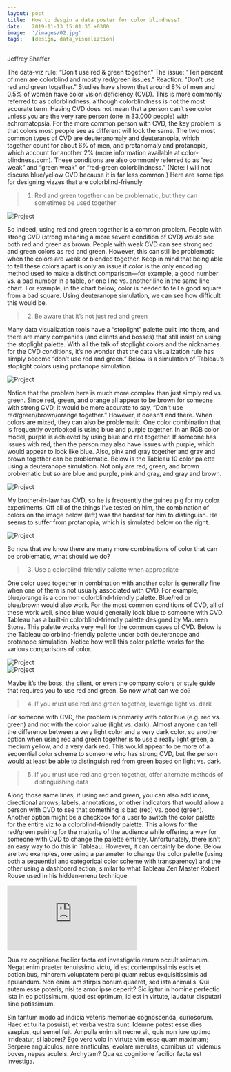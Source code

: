 ```yaml
---
layout: post
title:  How to desgin a data poster for color blindness?
date:   2019-11-13 15:01:35 +0300
image:  '/images/02.jpg'
tags:   [design, data_visualiztion]
---
```

Jeffrey Shaffer

The data-viz rule: “Don’t use red & green together.” The issue: "Ten percent of men are colorblind and mostly red/green issues." Reaction: "Don't use red and green together." Studies have shown that around 8% of men and 0.5% of women have color vision deficiency (CVD). This is more commonly referred to as colorblindness, although colorblindness is not the most accurate term. Having CVD does not mean that a person can’t see color unless you are the very rare person (one in 33,000 people) with achromatopsia. For the more common person with CVD, the key problem is that colors most people see as different will look the same. The two most common types of CVD are deuteranomaly and deuteranopia, which together count for about 6% of men, and protanomaly and protanopia, which account for another 2% (more information available at color-blindness.com). These conditions are also commonly referred to as “red weak” and “green weak” or “red-green colorblindness.” (Note: I will not discuss blue/yellow CVD because it is far less common.) Here are some tips for designing vizzes that are colorblind-friendly.


> 1. Red and green together can be problematic, but they can sometimes be used together

<div class="gallery-box">
  <div class="gallery">
    <img src="/images/project-5.jpg" alt="Project">
  </div>
</div>

So indeed, using red and green together is a common problem. People with strong CVD (strong meaning a more severe condition of CVD) would see both red and green as brown. People with weak CVD can see strong red and green colors as red and green. However, this can still be problematic when the colors are weak or blended together. Keep in mind that being able to tell these colors apart is only an issue if color is the only encoding method used to make a distinct comparison—for example, a good number vs. a bad number in a table, or one line vs. another line in the same line chart. For example, in the chart below, color is needed to tell a good square from a bad square. Using deuteranope simulation, we can see how difficult this would be.

> 2. Be aware that it’s not just red and green

Many data visualization tools have a “stoplight” palette built into them, and there are many companies (and clients and bosses) that still insist on using the stoplight palette. With all the talk of stoplight colors and the nicknames for the CVD conditions, it’s no wonder that the data visualization rule has simply become “don’t use red and green.” Below is a simulation of Tableau’s stoplight colors using protanope simulation.

<div class="gallery-box">
  <div class="gallery">
    <img src="/images/project-5.jpg" alt="Project">
  </div>
</div>

Notice that the problem here is much more complex than just simply red vs. green. Since red, green, and orange all appear to be brown for someone with strong CVD, it would be more accurate to say, “Don't use red/green/brown/orange together.” However, it doesn’t end there. When colors are mixed, they can also be problematic. One color combination that is frequently overlooked is using blue and purple together. In an RGB color model, purple is achieved by using blue and red together. If someone has issues with red, then the person may also have issues with purple, which would appear to look like blue. Also, pink and gray together and gray and brown together can be problematic. Below is the Tableau 10 color palette using a deuteranope simulation. Not only are red, green, and brown problematic but so are blue and purple, pink and gray, and gray and brown.

<div class="gallery-box">
  <div class="gallery">
    <img src="/images/project-5.jpg" alt="Project">
  </div>
</div>

My brother-in-law has CVD, so he is frequently the guinea pig for my color experiments. Off all of the things I’ve tested on him, the combination of colors on the image below (left) was the hardest for him to distinguish. He seems to suffer from protanopia, which is simulated below on the right.

<div class="gallery-box">
  <div class="gallery">
    <img src="/images/project-5.jpg" alt="Project">
  </div>
</div>

So now that we know there are many more combinations of color that can be problematic, what should we do?

> 3. Use a colorblind-friendly palette when appropriate

One color used together in combination with another color is generally fine when one of them is not usually associated with CVD. For example, blue/orange is a common colorblind-friendly palette. Blue/red or blue/brown would also work. For the most common conditions of CVD, all of these work well, since blue would generally look blue to someone with CVD. Tableau has a built-in colorblind-friendly palette designed by Maureen Stone. This palette works very well for the common cases of CVD. Below is the Tableau colorblind-friendly palette under both deuteranope and protanope simulation. Notice how well this color palette works for the various comparisons of color.

<div class="gallery-box">
  <div class="gallery">
    <img src="/images/project-5.jpg" alt="Project">
  </div>
</div>

<div class="gallery-box">
  <div class="gallery">
    <img src="/images/project-5.jpg" alt="Project">
  </div>
</div>

Maybe it’s the boss, the client, or even the company colors or style guide that requires you to use red and green. So now what can we do?


> 4. If you must use red and green together, leverage light vs. dark

For someone with CVD, the problem is primarily with color hue (e.g. red vs. green) and not with the color value (light vs. dark). Almost anyone can tell the difference between a very light color and a very dark color, so another option when using red and green together is to use a really light green, a medium yellow, and a very dark red. This would appear to be more of a sequential color scheme to someone who has strong CVD, but the person would at least be able to distinguish red from green based on light vs. dark.


> 5. If you must use red and green together, offer alternate methods of distinguishing data

Along those same lines, if using red and green, you can also add icons, directional arrows, labels, annotations, or other indicators that would allow a person with CVD to see that something is bad (red) vs. good (green). Another option might be a checkbox for a user to switch the color palette for the entire viz to a colorblind-friendly palette. This allows for the red/green pairing for the majority of the audience while offering a way for someone with CVD to change the palette entirely. Unfortunately, there isn’t an easy way to do this in Tableau. However, it can certainly be done. Below are two examples, one using a parameter to change the color palette (using both a sequential and categorical color scheme with transparency) and the other using a dashboard action, similar to what Tableau Zen Master Robert Rouse used in his hidden-menu technique.

<div class='tableauPlaceholder' id='viz1640768668519' style='position: relative'>
<object class='tableauViz'  style='display:none;'>
<param name='host_url' value='https%3A%2F%2Fpublic.tableau.com%2F' />
<param name='embed_code_version' value='3' /> 
<param name='path' value='views&#47;ColorblindMapSwapper&#47;ColorSwapParameter?:embed=y&amp;:toolbar=yes&amp;:loadOrderID=0&amp;:display_count=yes&amp;:showTabs=y&amp;:tabs=yes' /> 
<param name='toolbar' value='yes' />
<param name='animate_transition' value='yes' />
<param name='display_static_image' value='yes' />
<param name='display_spinner' value='yes' />
<param name='display_overlay' value='yes' />
<param name='display_count' value='yes' /><param name='tabs' value='yes' />
<param name='showTabs' value='y' />
</object></div>               
<script type='text/javascript'>
var divElement = document.getElementById('viz1640768668519'); 
var vizElement = divElement.getElementsByTagName('object')[0];
vizElement.style.width='440px';vizElement.style.height='550px'; 
var scriptElement = document.createElement('script');   
scriptElement.src = 'https://public.tableau.com/javascripts/api/viz_v1.js';
vizElement.parentNode.insertBefore(scriptElement, vizElement); 
</script>


<p><iframe src="https://www.youtube.com/embed/J7LCT7Qe4Ws" frameborder="0" allowfullscreen></iframe></p>


Qua ex cognitione facilior facta est investigatio rerum occultissimarum. Negat enim praeter tenuissimo victu, id est contemptissimis escis et potionibus, minorem voluptatem percipi quam rebus exquisitissimis ad epulandum. Non enim iam stirpis bonum quaeret, sed ista animalis. Qui autem esse poteris, nisi te amor ipse ceperit? Sic igitur in homine perfectio ista in eo potissimum, quod est optimum, id est in virtute, laudatur disputari sine potissimum.

Sin tantum modo ad indicia veteris memoriae cognoscenda, curiosorum. Haec et tu ita posuisti, et verba vestra sunt. Idemne potest esse dies saepius, qui semel fuit. Ampulla enim sit necne sit, quis non iure optimo irrideatur, si laboret? Ego vero volo in virtute vim esse quam maximam; Serpere anguiculos, nare anaticulas, evolare merulas, cornibus uti videmus boves, nepas aculeis. Archytam? Qua ex cognitione facilior facta est investiga.